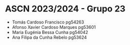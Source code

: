 # ASCN 2023/2024 - Grupo 23

- Tomás Cardoso Francisco pg54263
- Afonso Xavier Cardoso Marques pg53601
- Maria Eugénia Bessa Cunha pg54042
- Ana Filipa da Cunha Rebelo pg53624